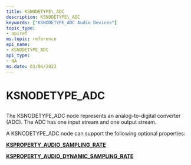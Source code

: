 ```yaml
---
title: KSNODETYPE\_ADC
description: KSNODETYPE\_ADC
keywords: ["KSNODETYPE_ADC Audio Devices"]
topic_type:
- apiref
ms.topic: reference
api_name:
- KSNODETYPE_ADC
api_type:
- NA
ms.date: 03/06/2023
---
```



# KSNODETYPE\_ADC


## <span id="ddk_ksnodetype_adc_ks"></span><span id="DDK_KSNODETYPE_ADC_KS"></span>


The KSNODETYPE\_ADC node represents an analog-to-digital converter (ADC). The ADC has one input stream and one output stream.

A KSNODETYPE\_ADC node can support the following optional properties:

[**KSPROPERTY\_AUDIO\_SAMPLING\_RATE**](ksproperty-audio-sampling-rate.md)

[**KSPROPERTY\_AUDIO\_DYNAMIC\_SAMPLING\_RATE**](ksproperty-audio-dynamic-sampling-rate.md)

 

 





